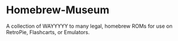 # Homebrew-Museum

A collection of WAYYYYY to many legal, homebrew ROMs for use on RetroPie, Flashcarts, or Emulators.